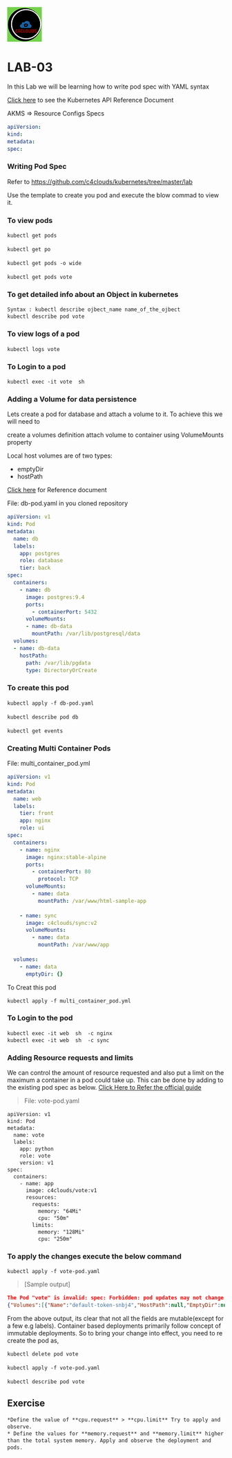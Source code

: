 <img src="../images/c4logo.png">

**LAB-03**
=======================================================================================================================================
In this Lab we will be learning how to write pod spec with YAML syntax

[Click here](https://kubernetes.io/docs/reference/generated/kubernetes-api/v1.17/) to see the Kubernetes API Reference Document

AKMS => Resource Configs Specs

```yaml
apiVersion: 
kind:
metadata:
spec:
```

### Writing Pod Spec
Refer to https://github.com/c4clouds/kubernetes/tree/master/lab


Use the template to create you pod and execute the blow commad to view it.

### To view pods
```
kubectl get pods

kubectl get po

kubectl get pods -o wide

kubectl get pods vote
```

### To get detailed info about an Object in kubernetes
```
Syntax : kubectl describe ojbect_name name_of_the_ojbect
kubectl describe pod vote
```

### To view logs of a pod
```
kubectl logs vote
```

### To Login to a pod
```
kubectl exec -it vote  sh
```

### Adding a Volume for data persistence
Lets create a pod for database and attach a volume to it. To achieve this we will need to

create a volumes definition
attach volume to container using VolumeMounts property

Local host volumes are of two types:
  * emptyDir
  * hostPath

[Click here](https://kubernetes.io/docs/concepts/storage/volumes/#hostpath) for Reference document 

File: db-pod.yaml in you cloned repository

```yaml
apiVersion: v1
kind: Pod
metadata:
  name: db
  labels:
    app: postgres
    role: database
    tier: back
spec:
  containers:
    - name: db
      image: postgres:9.4
      ports:
        - containerPort: 5432
      volumeMounts:
      - name: db-data
        mountPath: /var/lib/postgresql/data
  volumes:
  - name: db-data
    hostPath:
      path: /var/lib/pgdata
      type: DirectoryOrCreate
```
### To create this pod
```
kubectl apply -f db-pod.yaml

kubectl describe pod db

kubectl get events
```

### Creating Multi Container Pods
File: multi_container_pod.yml 

```yaml
apiVersion: v1
kind: Pod
metadata:
  name: web
  labels:
    tier: front
    app: nginx
    role: ui
spec:
  containers:
    - name: nginx
      image: nginx:stable-alpine
      ports:
        - containerPort: 80
          protocol: TCP
      volumeMounts:
        - name: data
          mountPath: /var/www/html-sample-app

    - name: sync
      image: c4clouds/sync:v2
      volumeMounts:
        - name: data
          mountPath: /var/www/app

  volumes:
    - name: data
      emptyDir: {}
```

To Creat this pod

```
kubectl apply -f multi_container_pod.yml
```
### To Login to the pod

```
kubectl exec -it web  sh  -c nginx
kubectl exec -it web  sh  -c sync
```

### Adding Resource requests and limits
We can control the amount of resource requested and also put a limit on the maximum a container in a pod could take up. This can be done by adding to the existing pod spec as below. [Click Here to Refer the official guide](https://kubernetes.io/docs/concepts/configuration/manage-compute-resources-container/)

> File: vote-pod.yaml
```
apiVersion: v1
kind: Pod
metadata:
  name: vote
  labels:
    app: python
    role: vote
    version: v1
spec:
  containers:
    - name: app
      image: c4clouds/vote:v1
      resources:
        requests:
          memory: "64Mi"
          cpu: "50m"
        limits:
          memory: "128Mi"
          cpu: "250m"
```
### To apply the changes execute the below command
```
kubectl apply -f vote-pod.yaml
```
>[Sample output]
```json
The Pod "vote" is invalid: spec: Forbidden: pod updates may not change fields other than `spec.containers[*].image`, `spec.initContainers[*].image`, `spec.activeDeadlineSeconds` or `spec.tolerations` (only additions to existing tolerations)
{"Volumes":[{"Name":"default-token-snbj4","HostPath":null,"EmptyDir":null,"GCEPersistentDisk":null,"AWSElasticBlockStore":null,"GitRepo":null,"Secret":{"SecretName":"default-token-snbj4","Items":null,"DefaultMode":420,"Optional":null},"NFS":null,"ISCSI":null,"Glusterfs":null,"PersistentVolumeClaim":null,"RBD":null,"Quobyte":null,"FlexVolume":null,"Cinder":null,"CephFS":null,"Flocker":null,"DownwardAPI":null,"FC":null,"AzureFile":null,"ConfigMap":null,"VsphereVolume":null,"AzureDisk":null,"PhotonPersistentDisk":null,"Projected":null,"PortworxVolume":null,"ScaleIO":null,"StorageOS":null}],"InitContainers":null,"Containers":[{"Name":"app","Image":"c4clouds/vote:v1","Command":null,"Args":null,"WorkingDir":"","Ports":null,"EnvFrom":null,"Env":null,"Resources":{"Limits":
```

From the above output, its clear that not all the fields are mutable(except for a few e.g labels). Container based deployments primarily follow concept of immutable deployments. So to bring your change into effect, you need to re create the pod as,

```
kubectl delete pod vote

kubectl apply -f vote-pod.yaml

kubectl describe pod vote
```
## Exercise
```
*Define the value of **cpu.request** > **cpu.limit** Try to apply and observe.
* Define the values for **memory.request** and **memory.limit** higher than the total system memory. Apply and observe the deployment and pods.
```

